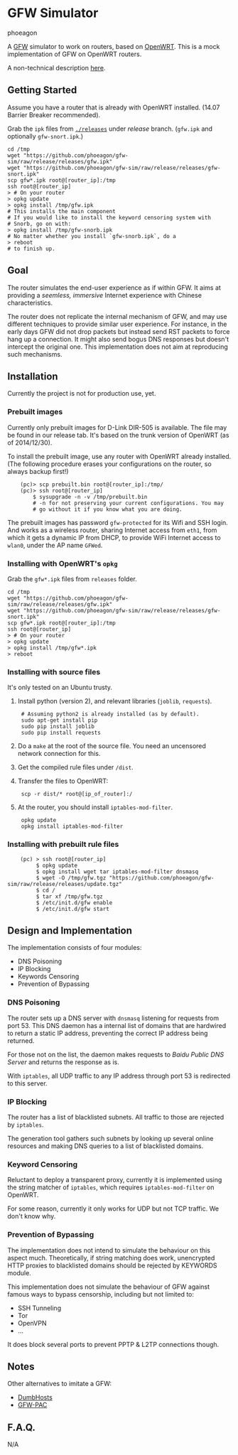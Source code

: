 GFW Simulator
=======================
phoeagon

A [GFW](http://en.wikipedia.org/wiki/Golden_Shield_Project)
simulator to work on routers, based on [OpenWRT](http://openwrt.org).
This is a mock implementation of GFW on OpenWRT routers.

A non-technical description [here](http://gfwrouter.info).

## Getting Started

Assume you have a router that is already with OpenWRT installed. (14.07
Barrier Breaker recommended).

Grab the `ipk` files from 
[`./releases`](https://github.com/phoeagon/gfw-sim/tree/release/releases)
under *release* branch. (`gfw.ipk` and optionally `gfw-snort.ipk`.)

	cd /tmp
	wget "https://github.com/phoeagon/gfw-sim/raw/release/releases/gfw.ipk"
	wget "https://github.com/phoeagon/gfw-sim/raw/release/releases/gfw-snort.ipk"
	scp gfw*.ipk root@[router_ip]:/tmp
	ssh root@[router_ip]
	> # On your router
	> opkg update
	> opkg install /tmp/gfw.ipk
	# This installs the main component
	# If you would like to install the keyword censoring system with
	# Snorb, go on with:
	> opkg install /tmp/gfw-snorb.ipk
	# No matter whether you install `gfw-snorb.ipk`, do a
	> reboot
	# to finish up.


## Goal

The router simulates the end-user experience as if within GFW. It aims at
providing a *seemless, immersive* Internet experience with Chinese
characteristics.

The router does not replicate the internal mechanism of GFW, and may use
different techniques to provide similar user experience. For instance,
in the early days GFW did not drop packets but instead send RST packets to
force hang up a connection. It might also send bogus DNS responses but doesn't
intercept the original one. This implementation does not aim at reproducing
such mechanisms.

## Installation

Currently the project is not for production use, yet.

### Prebuilt images

Currently only prebuilt images for D-Link DIR-505 is available. The file
may be found in our release tab. It's based on the trunk version of 
OpenWRT (as of 2014/12/30).

To install the prebuilt image, use any router with OpenWRT already installed.
(The following procedure erases your configurations on the router, so always
backup first!)

		(pc)> scp prebuilt.bin root@[router_ip]:/tmp/
		(pc)> ssh root@[router_ip]
			$ sysupgrade -n -v /tmp/prebuilt.bin
			# -n for not preserving your current configurations. You may
			# go without it if you know what you are doing.

The prebuilt images has password `gfw-protected` for its Wifi and SSH login.
And works as a wireless router, sharing Internet access from `eth1`, from which
it gets a dynamic IP from DHCP, to provide WiFi Internet access to `wlan0`, under
the AP name `GFWed`.

### Installing with OpenWRT's `opkg`

Grab the `gfw*.ipk` files from `releases` folder.

	cd /tmp
	wget "https://github.com/phoeagon/gfw-sim/raw/release/releases/gfw.ipk"
	wget "https://github.com/phoeagon/gfw-sim/raw/release/releases/gfw-snort.ipk"
	scp gfw*.ipk root@[router_ip]:/tmp
	ssh root@[router_ip]
	> # On your router
	> opkg update
	> opkg install /tmp/gfw*.ipk
	> reboot		

### Installing with source files

It's only tested on an Ubuntu trusty.

1. Install python (version 2), and relevant libraries (`joblib`, `requests`).

		# Assuming python2 is already installed (as by default).
		sudo apt-get install pip
		sudo pip install joblib
		sudo pip install requests

2. Do a `make` at the root of the source file. You need an uncensored network
connection for this.

3. Get the compiled rule files under `/dist`.

4. Transfer the files to OpenWRT:

		scp -r dist/* root@[ip_of_router]:/

5. At the router, you should install `iptables-mod-filter`.

		opkg update
		opkg install iptables-mod-filter


### Installing with prebuilt rule files

		(pc) > ssh root@[router_ip]
			 $ opkg update
			 $ opkg install wget tar iptables-mod-filter dnsmasq
			 $ wget -O /tmp/gfw.tgz "https://github.com/phoeagon/gfw-sim/raw/release/releases/update.tgz"
			 $ cd /
			 $ tar xf /tmp/gfw.tgz
			 $ /etc/init.d/gfw enable
			 $ /etc/init.d/gfw start

## Design and Implementation

The implementation consists of four modules:

+ DNS Poisoning
+ IP Blocking
+ Keywords Censoring
+ Prevention of Bypassing

### DNS Poisoning

The router sets up a DNS server with `dnsmasq` listening for requests from port
53. This DNS daemon has a internal list of domains that are hardwired to return
a static IP address, preventing the correct IP address being returned.

For those not on the list, the daemon makes requests to *Baidu Public DNS Server* and returns the response as is.

With `iptables`, all UDP traffic to any IP address through port 53 is redirected to this server.

### IP Blocking

The router has a list of blacklisted subnets. All traffic to those are rejected
by `iptables`.

The generation tool gathers such subnets by looking up several online resources and making DNS queries to a list of blacklisted domains.

### Keyword Censoring

Reluctant to deploy a transparent proxy, currently it is implemented using
the string matcher of `iptables`, which requires `iptables-mod-filter` on
OpenWRT.

For some reason, currently it only works for UDP but not TCP traffic. We
don't know why.

### Prevention of Bypassing

The implementation does not intend to simulate the behaviour on this aspect
much. Theoretically, if string matching does work, unencrypted HTTP proxies to
blacklisted domains should be rejected by KEYWORDS module.

This implementation does not simulate the behaviour of GFW against famous
ways to bypass censorship, including but not limited to:

+ SSH Tunneling
+ Tor
+ OpenVPN
+ ...

It does block several ports to prevent PPTP & L2TP connections though.

## Notes

Other alternatives to imitate a GFW:

+ [DumbHosts](https://github.com/phoeagon/dumbhosts)
+ [GFW-PAC](https://github.com/phoeagon/gfw-pac)

## F.A.Q.

N/A
